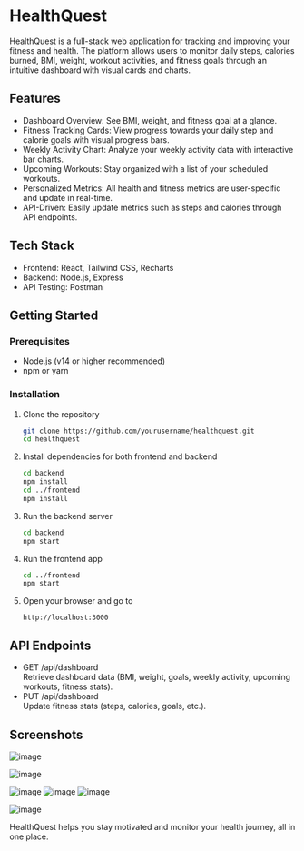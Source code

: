 # HealthQuest

HealthQuest is a full-stack web application for tracking and improving your fitness and health. The platform allows users to monitor daily steps, calories burned, BMI, weight, workout activities, and fitness goals through an intuitive dashboard with visual cards and charts.

## Features

- Dashboard Overview: See BMI, weight, and fitness goal at a glance.
- Fitness Tracking Cards: View progress towards your daily step and calorie goals with visual progress bars.
- Weekly Activity Chart: Analyze your weekly activity data with interactive bar charts.
- Upcoming Workouts: Stay organized with a list of your scheduled workouts.
- Personalized Metrics: All health and fitness metrics are user-specific and update in real-time.
- API-Driven: Easily update metrics such as steps and calories through API endpoints.

## Tech Stack

- Frontend: React, Tailwind CSS, Recharts
- Backend: Node.js, Express
- API Testing: Postman

## Getting Started

### Prerequisites

- Node.js (v14 or higher recommended)
- npm or yarn

### Installation

1. Clone the repository
   ```bash
   git clone https://github.com/yourusername/healthquest.git
   cd healthquest
   ```

2. Install dependencies for both frontend and backend
   ```bash
   cd backend
   npm install
   cd ../frontend
   npm install
   ```

3. Run the backend server
   ```bash
   cd backend
   npm start
   ```

4. Run the frontend app
   ```bash
   cd ../frontend
   npm start
   ```

5. Open your browser and go to
   ```
   http://localhost:3000
   ```

## API Endpoints

- GET /api/dashboard  
  Retrieve dashboard data (BMI, weight, goals, weekly activity, upcoming workouts, fitness stats).
- PUT /api/dashboard  
  Update fitness stats (steps, calories, goals, etc.).

## Screenshots
![image](https://github.com/user-attachments/assets/4ae772e5-d7e5-4ef1-b364-78368325fd0d)


![image](https://github.com/user-attachments/assets/25aeec5d-22a7-47ba-9bdf-4b9a96a596dd)

![image](https://github.com/user-attachments/assets/beaa9fc1-5059-4980-a7c0-ca28f84511eb)
![image](https://github.com/user-attachments/assets/4749b81a-b5a0-47a4-83ea-ceedddf658e9)
![image](https://github.com/user-attachments/assets/288959c4-11ed-41de-a711-dd7767ba1ae4)

![image](https://github.com/user-attachments/assets/945f4165-7919-48f4-9937-7f8f9dfe9274)





HealthQuest helps you stay motivated and monitor your health journey, all in one place.
